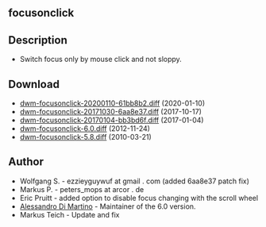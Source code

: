 focusonclick
------------

Description
-----------
* Switch focus only by mouse click and not sloppy.

Download
--------
* [dwm-focusonclick-20200110-61bb8b2.diff](dwm-focusonclick-20200110-61bb8b2.diff) (2020-01-10)
* [dwm-focusonclick-20171030-6aa8e37.diff](dwm-focusonclick-20171030-6aa8e37.diff) (2017-10-17)
* [dwm-focusonclick-20170104-bb3bd6f.diff](dwm-focusonclick-20170104-bb3bd6f.diff) (2017-01-04)
* [dwm-focusonclick-6.0.diff](dwm-focusonclick-6.0.diff) (2012-11-24)
* [dwm-focusonclick-5.8.diff](dwm-focusonclick-5.8.diff) (2010-03-21)

Author
------
* Wolfgang S. - ezzieyguywuf at gmail . com (added 6aa8e37 patch fix)
* Markus P. - peters\_mops at arcor . de
* Eric Pruitt - added option to disable focus changing with the scroll wheel
* [Alessandro Di Martino](http://alessandrodimartino.com/) - Maintainer of the 6.0 version.
* Markus Teich - Update and fix
